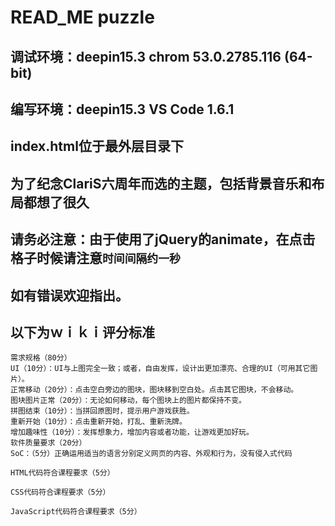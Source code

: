 # READ_ME puzzle

## 调试环境：deepin15.3 chrom  53.0.2785.116 (64-bit)

## 编写环境：deepin15.3 VS Code 1.6.1

## index.html位于最外层目录下

## 为了纪念ClariS六周年而选的主题，包括背景音乐和布局都想了很久

## 请务必注意：由于使用了jQuery的animate，在点击格子时候请注意`时间间隔约一秒`

## 如有错误欢迎指出。

## 以下为ｗｉｋｉ评分标准

    需求规格（80分）
    UI（10分）：UI与上图完全一致；或者，自由发挥，设计出更加漂亮、合理的UI（可用其它图片）。
    正常移动（20分）：点击空白旁边的图块，图块移到空白处。点击其它图块，不会移动。
    图块图片正常（20分）：无论如何移动，每个图块上的图片都保持不变。
    拼图结束（10分）：当拼回原图时，提示用户游戏获胜。
    重新开始（10分）：点击重新开始，打乱、重新洗牌。
    增加趣味性（10分）：发挥想象力，增加内容或者功能，让游戏更加好玩。
    软件质量要求（20分）
    SoC：（5分）正确运用适当的语言分别定义网页的内容、外观和行为，没有侵入式代码

    HTML代码符合课程要求（5分）

    CSS代码符合课程要求（5分）

    JavaScript代码符合课程要求（5分）